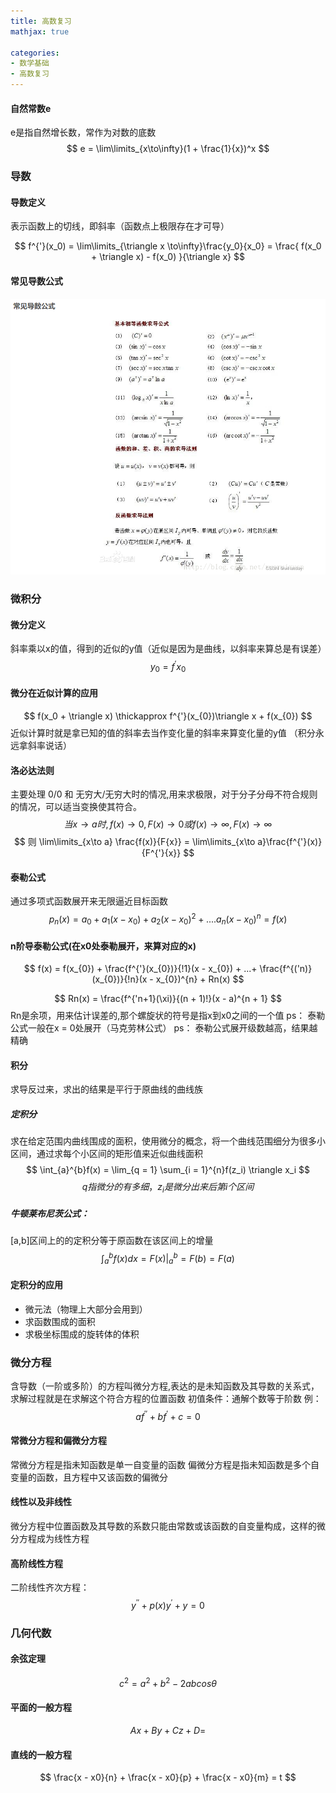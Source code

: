 ```yaml
---
title: 高数复习
mathjax: true

categories: 
- 数学基础
- 高数复习
---
```


#### 自然常数e
e是指自然增长数，常作为对数的底数
$$
e = \lim\limits_{x\to\infty}(1 + \frac{1}{x})^x
$$
### 导数
#### 导数定义
表示函数上的切线，即斜率（函数点上极限存在才可导）

$$
f^{'}(x_0) = \lim\limits_{\triangle x \to\infty}\frac{y_0}{x_0} = \frac{
    f(x_0 + \triangle x) - f(x_0)
 }{\triangle x}
$$ 

#### 常见导数公式
![](..\Image\导数公式.png)


### 微积分
#### 微分定义
斜率乘以x的值，得到的近似的y值（近似是因为是曲线，以斜率来算总是有误差）
$$
    y_0 = f^{'}x_0
$$

#### 微分在近似计算的应用
$$
    f(x_0 + \triangle x) \thickapprox f^{'}(x_{0})\triangle x + f(x_{0}) 
$$
近似计算时就是拿已知的值的斜率去当作变化量的斜率来算变化量的y值 （积分永远拿斜率说话）


#### 洛必达法则
主要处理 0/0 和  无穷大/无穷大时的情况,用来求极限，对于分子分母不符合规则的情况，可以适当变换使其符合。
$$
    当 x\to a 时,f(x) \to 0, F(x) \to 0
    或 f(x) \to \infty, F(x) \to \infty
$$
$$
    则 \lim\limits_{x\to a} \frac{f(x)}{F{x}} =  \lim\limits_{x\to a}\frac{f^{'}(x)}{F^{'}{x}}
$$

#### 泰勒公式
通过多项式函数展开来无限逼近目标函数
$$
p_{n}(x) = a_{0} + a_{1}(x - x_{0}) + a_{2}(x - x_{0})^2 + ....a_{n}(x - x_{0})^{n} = f(x)
$$

#### n阶导泰勒公式(在x0处泰勒展开，来算对应的x)

$$
f(x) = f(x_{0}) + \frac{f^{'}(x_{0})}{!1}(x - x_{0}) + ...+ \frac{f^{('n)}(x_{0})}{!n}(x - x_{0})^{n} + Rn(x) 
$$

$$
    Rn(x) = \frac{f^{'n+1}(\xi)}{(n + 1)!}(x - a)^{n + 1}
$$
Rn是余项，用来估计误差的,那个螺旋状的符号是指x到x0之间的一个值
ps： 泰勒公式一般在x = 0处展开（马克劳林公式）
ps： 泰勒公式展开级数越高，结果越精确

#### 积分
求导反过来，求出的结果是平行于原曲线的曲线族
##### 定积分
求在给定范围内曲线围成的面积，使用微分的概念，将一个曲线范围细分为很多小区间，通过求每个小区间的矩形值来近似曲线面积
$$
\int_{a}^{b}f(x) = \lim_{q = 1} \sum_{i = 1}^{n}f(z_i) \triangle x_i
$$
$$
q指微分的有多细，z_i是微分出来后第i个区间
$$
##### 牛顿莱布尼茨公式：
[a,b]区间上的的定积分等于原函数在该区间上的增量
$$
    \int_{a}^{b}f(x)dx = F(x)|_{a}^{b} = F(b) = F(a)
$$

#### 定积分的应用
- 微元法（物理上大部分会用到）
- 求函数围成的面积
- 求极坐标围成的旋转体的体积

### 微分方程
含导数（一阶或多阶）的方程叫微分方程,表达的是未知函数及其导数的关系式，求解过程就是在求解这个符合方程的位置函数
初值条件：通解个数等于阶数
例：
$$
af^{''} + bf^{'} + c = 0
$$
#### 常微分方程和偏微分方程
常微分方程是指未知函数是单一自变量的函数
偏微分方程是指未知函数是多个自变量的函数，且方程中又该函数的偏微分

#### 线性以及非线性
微分方程中位置函数及其导数的系数只能由常数或该函数的自变量构成，这样的微分方程成为线性方程

#### 高阶线性方程
二阶线性齐次方程：
$$
y^{''} + p(x)y^{'} + y = 0
$$

### 几何代数
#### 余弦定理
$$
c^2 = a^2 + b^2 - 2abcos\theta
$$

#### 平面的一般方程
$$
Ax + By + Cz + D = 
$$

#### 直线的一般方程
$$
\frac{x - x0}{n} + \frac{x - x0}{p} + \frac{x - x0}{m} = t
$$


